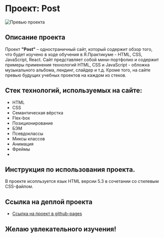 # Проект: Post
![Превью проекта](https://user-images.githubusercontent.com/113699485/223101114-0e9a881d-0977-4185-8ad5-71c0186c3a09.jpg)

## Описание проекта
Проект **"Post"** – одностраничный сайт, который содержит обзор того, что будет изучено в ходе обучения в Я.Практикуме - HTML, CSS, JavaScript, React. Сайт представляет собой мини-портфолио и содержит примеры применения технологий HTML, CSS и JavaScript - обложка музыкального альбома, лендинг, слайдер и т.д. Кроме того, на сайте превью будущих учебных проектов на каждом из стеков.

## Стек технологий, используемых на сайте:
* HTML
* CSS
* Семантическая вёрстка
* Flex-box
* Позиционирование
* БЭМ
* Псевдоклассы
* Миксы классов
* Анимация
* Фреймы 
* 
## Инструкция по использования проекта.  
В проекте исопльзуется язык HTML версии 5.3 в сочетании со стилевым CSS-файлом.

## Ссылка на деплой проекта
* [Ссылка на проект в github-pages](https://argayash1.github.io/post/)

## Желаю увлекательного изучения!
